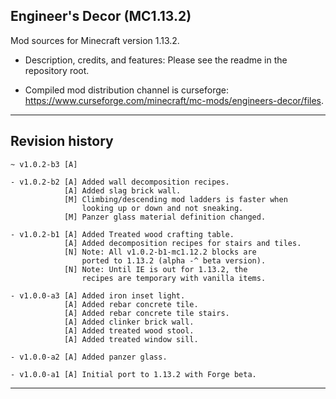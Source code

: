 
## Engineer's Decor (MC1.13.2)

Mod sources for Minecraft version 1.13.2.

- Description, credits, and features: Please see the readme in the repository root.

- Compiled mod distribution channel is curseforge: https://www.curseforge.com/minecraft/mc-mods/engineers-decor/files.

----
## Revision history

    ~ v1.0.2-b3 [A]

    - v1.0.2-b2 [A] Added wall decomposition recipes.
                [A] Added slag brick wall.
                [M] Climbing/descending mod ladders is faster when
                    looking up or down and not sneaking.
                [M] Panzer glass material definition changed.

    - v1.0.2-b1 [A] Added Treated wood crafting table.
                [A] Added decomposition recipes for stairs and tiles.
                [N] Note: All v1.0.2-b1-mc1.12.2 blocks are
                    ported to 1.13.2 (alpha -^ beta version).
                [N] Note: Until IE is out for 1.13.2, the
                    recipes are temporary with vanilla items.

    - v1.0.0-a3 [A] Added iron inset light.
                [A] Added rebar concrete tile.
                [A] Added rebar concrete tile stairs.
                [A] Added clinker brick wall.
                [A] Added treated wood stool.
                [A] Added treated window sill.

    - v1.0.0-a2 [A] Added panzer glass.

    - v1.0.0-a1 [A] Initial port to 1.13.2 with Forge beta.

----
